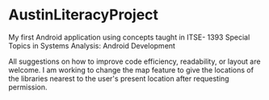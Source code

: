 # AustinLiteracyProject
My first Android application using concepts taught in ITSE- 1393 Special Topics in Systems Analysis: Android Development

All suggestions on how to improve code efficiency, readability, or layout are welcome.
I am working to change the map feature to give the locations of the libraries nearest to the user's present location after requesting permission.
